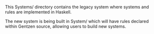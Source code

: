 This Systems/ directory contains the legacy system where systems and rules
are implemented in Haskell.

The new system is being built in System/ which will have rules declared within
Gentzen source, allowing users to build new systems.
